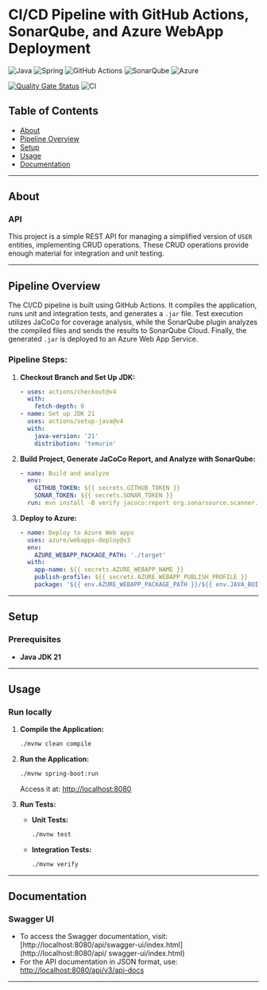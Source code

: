 # CI/CD Pipeline with GitHub Actions, SonarQube, and Azure WebApp Deployment  
![Java](https://img.shields.io/badge/java-%23ED8B00.svg?style=for-the-badge&logo=openjdk&logoColor=white) ![Spring](https://img.shields.io/badge/spring-%236DB33F.svg?style=for-the-badge&logo=spring&logoColor=white) ![GitHub Actions](https://img.shields.io/badge/GitHub%20Actions-2088FF?style=for-the-badge&logo=github-actions&logoColor=white) ![SonarQube](https://img.shields.io/badge/SonarQube-4E9BCD?style=for-the-badge&logo=sonarqube&logoColor=white) ![Azure](https://img.shields.io/badge/Azure-0078D4?style=for-the-badge&logo=microsoft-azure&logoColor=white)  

[![Quality Gate Status](https://sonarcloud.io/api/project_badges/measure?project=Joao-Lucas-de-Oliveira-Lima_github-actions-azure-pipeline&metric=alert_status)](https://sonarcloud.io/summary/new_code?id=Joao-Lucas-de-Oliveira-Lima_github-actions-azure-pipeline) ![CI](https://github.com/Joao-Lucas-de-Oliveira-Lima/github-actions-azure-pipeline/actions/workflows/main.yaml/badge.svg)  

## Table of Contents  
- [About](#about)  
- [Pipeline Overview](#pipeline-overview)  
- [Setup](#setup)  
- [Usage](#usage)  
- [Documentation](#documentation)  

---

## About <a name="about"></a>
### API
This project is a simple REST API for managing a simplified version of `USER` entities, implementing CRUD operations. These CRUD operations provide enough material for integration and unit testing.

---

## Pipeline Overview <a name="pipeline-overview"></a>  
The CI/CD pipeline is built using GitHub Actions. It compiles the application, runs unit and integration tests, and generates a `.jar` file. Test execution utilizes JaCoCo for coverage analysis, while the SonarQube plugin analyzes the compiled files and sends the results to SonarQube Cloud. Finally, the generated `.jar` is deployed to an Azure Web App Service.

### Pipeline Steps:
1. **Checkout Branch and Set Up JDK:**
   ```yaml
   - uses: actions/checkout@v4
     with:
       fetch-depth: 0
   - name: Set up JDK 21
     uses: actions/setup-java@v4
     with:
       java-version: '21'
       distribution: 'temurin'
   ```
2. **Build Project, Generate JaCoCo Report, and Analyze with SonarQube:**
   ```yaml
   - name: Build and analyze
     env:
       GITHUB_TOKEN: ${{ secrets.GITHUB_TOKEN }}
       SONAR_TOKEN: ${{ secrets.SONAR_TOKEN }}
     run: mvn install -B verify jacoco:report org.sonarsource.scanner.maven:sonar-maven-plugin:sonar -Dsonar.projectKey=Joao-Lucas-de-Oliveira-Lima_github-actions-azure-pipeline
   ```
3. **Deploy to Azure:**
   ```yaml
   - name: Deploy to Azure Web apps
     uses: azure/webapps-deploy@v3
     env:
       AZURE_WEBAPP_PACKAGE_PATH: './target'
     with:
       app-name: ${{ secrets.AZURE_WEBAPP_NAME }}
       publish-profile: ${{ secrets.AZURE_WEBAPP_PUBLISH_PROFILE }}
       package: '${{ env.AZURE_WEBAPP_PACKAGE_PATH }}/${{ env.JAVA_BUILD }}'
   ```

---

## Setup <a name="setup"></a>  

### Prerequisites  
- **Java JDK 21**  
---

## Usage <a name="usage"></a> 

### Run locally

1. **Compile the Application:**  
   ```bash  
   ./mvnw clean compile  
   ```  

2. **Run the Application:**  
   ```bash  
   ./mvnw spring-boot:run  
   ```  
   Access it at: [http://localhost:8080](http://localhost:8080)  

3. **Run Tests:**  
   - **Unit Tests:**  
     ```bash  
     ./mvnw test  
     ```  
   - **Integration Tests:**  
     ```bash  
     ./mvnw verify  
     ```  

---

## Documentation <a name = "documentation"></a>

### Swagger UI

- To access the Swagger documentation, visit: [http://localhost:8080/api/swagger-ui/index.html](http://localhost:8080/api/
swagger-ui/index.html)
- For the API documentation in JSON format, use: [http://localhost:8080/api/v3/api-docs](http://localhost:8080/api/v3/api-docs)

---

